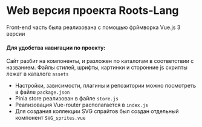 # Web версия проекта Roots-Lang

Front-end часть была реализована с помощью фрймворка Vue.js 3 версии

#### Для удобства навигации по проекту:

Сайт разбит на компоненты, и разложен по каталогам в соответствии с названием. Файлы стилей, шрифты, картинки и
сторонние js скрипты лежат в каталоге `assets`

* Настройки, зависимости, плагины и репозитории можно посмотреть в файле `package.json`
* Pinia store реализован в файле `store.js`
* Реализовация Vue-router располагается в `index.js`
* Для создания коллекции SVG спрайтов был создан отдельный компонент `SVG_sprites.vue`
